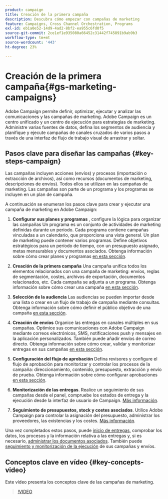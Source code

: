 ```yaml
---
product: campaign
title: Creación de la primera campaña
description: Descubra cómo empezar con campañas de marketing
feature: Campaigns, Cross Channel Orchestration, Programs
exl-id: eb1a0e52-14d9-4ad2-8bf2-ea955c6fd0f5
source-git-commit: 2ce1ef1e935080a66452c31442f745891b9ab9b3
workflow-type: tm+mt
source-wordcount: '443'
ht-degree: 23%

---
```


# Creación de la primera campaña{#gs-marketing-campaigns}

Adobe Campaign permite definir, optimizar, ejecutar y analizar las comunicaciones y las campañas de marketing. Adobe Campaign es un centro unificado y un centro de ejecución para estrategias de marketing. Administre varias fuentes de datos, defina los segmentos de audiencia y planifique y ejecute campañas de canales cruzados de varios pasos a través de una interfaz de flujo de trabajo visual de arrastrar y soltar.


<!--In addition, the **Marketing Resource Management (MRM)** module lets you control marketing actions in a collaborative mode by providing complete management and real-time tracking of the tasks, budgets and marketing resources involved. The Marketing Resource Management lets you optimize and regulate the management of internal and external processes, resources and marketing campaigns, as well as third party relations (agencies, printers, etc.). For more on this, refer to [this section](about-marketing-resource-management.md).

>[!NOTE]
>
>Capabilities related to population targeting, message personalization and message delivery on the various channels are detailed in [this section](../../delivery/using/steps-about-delivery-creation-steps.md).-->


## Pasos clave para diseñar las campañas {#key-steps-campaign}

Las campañas incluyen acciones (envíos) y procesos (importación o extracción de archivos), así como recursos (documentos de marketing, descripciones de envíos). Todos ellos se utilizan en las campañas de marketing. Las campañas son parte de un programa y los programas se incluyen en un plan de campaña.

A continuación se enumeran los pasos clave para crear y ejecutar una campaña de marketing en Adobe Campaign:

1. **Configurar sus planes y programas** , configure la lógica para organizar las campañas Un programa es un conjunto de actividades de marketing definidas durante un periodo. Cada programa contiene campañas vinculadas a un calendario, que proporciona una vista general. Un plan de marketing puede contener varios programas. Define objetivos estratégicos para un período de tiempo, con un presupuesto asignado, metas mensurables y documentos asociados. Obtenga información sobre cómo crear planes y programas [en esta sección](marketing-campaign-create.md#create-plan-and-program).

1. **Creación de la primera campaña**
Una campaña unifica todos los elementos relacionados con una campaña de marketing: envíos, reglas de segmentación, costes, archivos de exportación, documentos relacionados, etc. Cada campaña se adjunta a un programa. Obtenga información sobre cómo crear una campaña [en esta sección](marketing-campaign-create.md#create-a-campaign).

1. **Selección de la audiencia**
Las audiencias se pueden importar desde una lista o crear en un flujo de trabajo de campaña mediante consultas. Obtenga información sobre cómo definir el público objetivo de una campaña [en esta sección](marketing-campaign-target.md#select-the-target-population).

1. **Creación de envíos**
Organice las entregas en canales múltiples en sus campañas. Optimice sus comunicaciones con Adobe Campaign mediante correos electrónicos, SMS, notificaciones push y mensajes en la aplicación personalizados. También puede añadir envíos de correo directo. Obtenga información sobre cómo crear, validar y monitorizar entregas en sus campañas [en esta sección](marketing-campaign-deliveries.md).

1. **Configuración del flujo de aprobación**
Defina revisores y configure el flujo de aprobación para monitorizar y controlar los procesos de la campaña: direccionamiento, contenido, presupuesto, extracción y envío de prueba. Obtenga información sobre cómo configurar aprobaciones [en esta sección](marketing-campaign-approval.md).

1. **Monitorización de las entregas**.
Realice un seguimiento de sus campañas desde el panel, compruebe los estados de entrega y la ejecución desde la interfaz de usuario de Campaign. [Más información](marketing-campaign-monitoring.md).

1. **Seguimiento de presupuestos, stock y costes asociados**.
Utilice Adobe Campaign para controlar la asignación del presupuesto, administrar los proveedores, las existencias y los costes. [Más información](providers--stocks-and-budgets.md#create-service-providers-and-their-cost-structures).

Una vez completados estos pasos, puede [inicio de entregas](marketing-campaign-deliveries.md#start-a-delivery), comprobar los datos, los procesos y la información relativa a las entregas y, si es necesario, [administrar los documentos asociados](marketing-campaign-deliveries.md#manage-associated-documents). También puede [seguimiento y monitorización de la ejecución](marketing-campaign-monitoring.md) de sus campañas y envíos.


## Conceptos clave en vídeo {#key-concepts-video}

Este vídeo presenta los conceptos clave de las campañas de marketing.

>[!VIDEO](https://video.tv.adobe.com/v/35131?quality=12)
